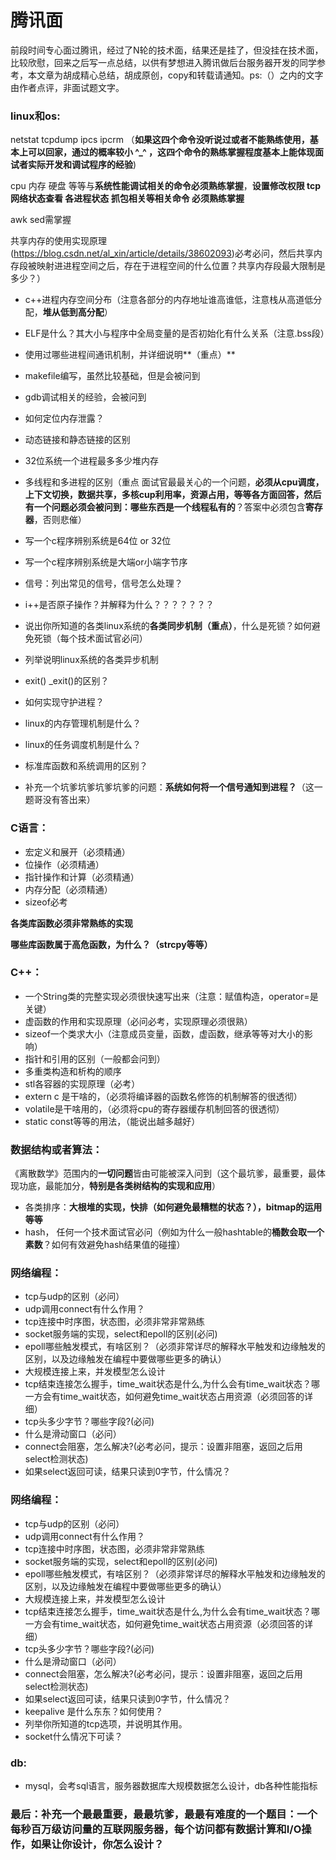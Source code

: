 # 腾讯面

前段时间专心面过腾讯，经过了N轮的技术面，结果还是挂了，但没挂在技术面，比较欣慰，回来之后写一点总结，以供有梦想进入腾讯做后台服务器开发的同学参考，本文章为胡成精心总结，胡成原创，copy和转载请通知。ps:（）之内的文字由作者点评，非面试题文字。

### linux和os:

netstat tcpdump ipcs ipcrm （**如果这四个命令没听说过或者不能熟练使用，基本上可以回家，通过的概率较小 ^_^ ，这四个命令的熟练掌握程度基本上能体现面试者实际开发和调试程序的经验**)

cpu 内存 硬盘 等等与**系统性能调试相关的命令必须熟练掌握**，**设置修改权限 tcp网络状态查看 各进程状态 抓包相关等相关命令 必须熟练掌握**

awk sed需掌握

共享内存的使用实现原理(https://blog.csdn.net/al_xin/article/details/38602093)必考必问，然后共享内存段被映射进进程空间之后，存在于进程空间的什么位置？共享内存段最大限制是多少？）

- c++进程内存空间分布（注意各部分的内存地址谁高谁低，注意栈从高道低分配，**堆从低到高分配**）

- ELF是什么？其大小与程序中全局变量的是否初始化有什么关系（注意.bss段）

- 使用过哪些进程间通讯机制，并详细说明**（重点）**

- makefile编写，虽然比较基础，但是会被问到

- gdb调试相关的经验，会被问到

- 如何定位内存泄露？

- 动态链接和静态链接的区别

- 32位系统一个进程最多多少堆内存

- 多线程和多进程的区别（重点 面试官最最关心的一个问题，**必须从cpu调度，上下文切换，数据共享，多核cup利用率，资源占用，等等各方面回答，**然后有一个问题必须会被问到：哪些东西是一个**线程私有的**？答案中必须包含**寄存器**，否则悲催）

- 写一个c程序辨别系统是64位 or 32位

- 写一个c程序辨别系统是大端or小端字节序

- 信号：列出常见的信号，信号怎么处理？

- i++是否原子操作？并解释为什么？？？？？？？

- 说出你所知道的各类linux系统的**各类同步机制（重点）**，什么是死锁？如何避免死锁（每个技术面试官必问）

- 列举说明linux系统的各类异步机制

- exit() _exit()的区别？

- 如何实现守护进程？

- linux的内存管理机制是什么？

- linux的任务调度机制是什么？

- 标准库函数和系统调用的区别？

- 补充一个坑爹坑爹坑爹坑爹的问题：**系统如何将一个信号通知到进程？**（这一题哥没有答出来）

### C语言：

- 宏定义和展开（必须精通）
- 位操作（必须精通）
- 指针操作和计算（必须精通）
- 内存分配（必须精通）
- sizeof必考

**各类库函数必须非常熟练的实现**

**哪些库函数属于高危函数，为什么？（strcpy等等）**

### C++：

- 一个String类的完整实现必须很快速写出来（注意：赋值构造，operator=是关键）
- 虚函数的作用和实现原理（必问必考，实现原理必须很熟）
- sizeof一个类求大小（注意成员变量，函数，虚函数，继承等等对大小的影响）
- 指针和引用的区别（一般都会问到）
- 多重类构造和析构的顺序
- stl各容器的实现原理（必考）
- extern c 是干啥的，（必须将编译器的函数名修饰的机制解答的很透彻）
- volatile是干啥用的，（必须将cpu的寄存器缓存机制回答的很透彻）
- static const等等的用法，（能说出越多越好）

### 数据结构或者算法：

《离散数学》范围内的**一切问题**皆由可能被深入问到（这个最坑爹，最重要，最体现功底，最能加分，**特别是各类树结构的实现和应用**）

- 各类排序：**大根堆的实现，快排（如何避免最糟糕的状态？），bitmap的运用等等**
- hash， 任何一个技术面试官必问（例如为什么一般hashtable的**桶数会取一个素数**？如何有效避免hash结果值的碰撞）

### 网络编程：

- tcp与udp的区别（必问）
- udp调用connect有什么作用？
- tcp连接中时序图，状态图，必须非常非常熟练
- socket服务端的实现，select和epoll的区别(必问)
- epoll哪些触发模式，有啥区别？（必须非常详尽的解释水平触发和边缘触发的区别，以及边缘触发在编程中要做哪些更多的确认）
- 大规模连接上来，并发模型怎么设计
- tcp结束连接怎么握手，time_wait状态是什么,为什么会有time_wait状态？哪一方会有time_wait状态，如何避免time_wait状态占用资源（必须回答的详细）
- tcp头多少字节？哪些字段?(必问)
- 什么是滑动窗口（必问）
- connect会阻塞，怎么解决?(必考必问，提示：设置非阻塞，返回之后用select检测状态)
- 如果select返回可读，结果只读到0字节，什么情况？

### 网络编程：

- tcp与udp的区别（必问）
- udp调用connect有什么作用？
- tcp连接中时序图，状态图，必须非常非常熟练
- socket服务端的实现，select和epoll的区别(必问)
- epoll哪些触发模式，有啥区别？（必须非常详尽的解释水平触发和边缘触发的区别，以及边缘触发在编程中要做哪些更多的确认）
- 大规模连接上来，并发模型怎么设计
- tcp结束连接怎么握手，time_wait状态是什么,为什么会有time_wait状态？哪一方会有time_wait状态，如何避免time_wait状态占用资源（必须回答的详细）
- tcp头多少字节？哪些字段?(必问)
- 什么是滑动窗口（必问）
- connect会阻塞，怎么解决?(必考必问，提示：设置非阻塞，返回之后用select检测状态)
- 如果select返回可读，结果只读到0字节，什么情况？
- keepalive 是什么东东？如何使用？
- 列举你所知道的tcp选项，并说明其作用。
- socket什么情况下可读？

### db:

- mysql，会考sql语言，服务器数据库大规模数据怎么设计，db各种性能指标

### 最后：补充一个最最重要，最最坑爹，最最有难度的一个题目：一个每秒百万级访问量的互联网服务器，每个访问都有数据计算和I/O操作，如果让你设计，你怎么设计？
